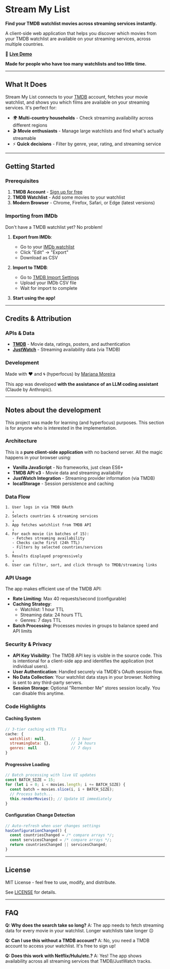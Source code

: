 # Stream My List

**Find your TMDB watchlist movies across streaming services instantly.**

A client-side web application that helps you discover which movies from your TMDB watchlist are available on your streaming services, across multiple countries.

🔗 **[Live Demo](https://stream-my-list.netlify.app/)**

**Made for people who have too many watchlists and too little time.**

---

## What It Does

Stream My List connects to your [TMDB](https://www.themoviedb.org/) account, fetches your movie watchlist, and shows you which films are available on your streaming services. It's perfect for:

- 🌍 **Multi-country households** - Check streaming availability across different regions
- 🎬 **Movie enthusiasts** - Manage large watchlists and find what's actually streamable
- ⚡ **Quick decisions** - Filter by genre, year, rating, and streaming service

---

## Getting Started

### Prerequisites

1. **TMDB Account** - [Sign up for free](https://www.themoviedb.org/signup)
2. **TMDB Watchlist** - Add some movies to your watchlist
3. **Modern Browser** - Chrome, Firefox, Safari, or Edge (latest versions)


### Importing from IMDb

Don't have a TMDB watchlist yet? No problem!

1. **Export from IMDb**:
   - Go to your [IMDb watchlist](https://www.imdb.com/list/watchlist)
   - Click "Edit" → "Export"
   - Download as CSV

2. **Import to TMDB**:
   - Go to [TMDB Import Settings](https://www.themoviedb.org/settings/import-list)
   - Upload your IMDb CSV file
   - Wait for import to complete

3. **Start using the app!**


---

## Credits & Attribution

### APIs & Data

- **[TMDB](https://www.themoviedb.org/)** - Movie data, ratings, posters, and authentication
- **[JustWatch](https://www.justwatch.com/)** - Streaming availability data (via TMDB)

### Development

Made with ❤️ and 🌀 (hyperfocus) by [Mariana Moreira](https://github.com/mtrocadomoreira)

This app was developed **with the assistance of an LLM coding assistant** (Claude by Anthropic).

---

## Notes about the development

This project was made for learning (and hyperfocus) purposes. This section is for anyone who is interested in the implementation.

### Architecture

This is a **pure client-side application** with no backend server. All the magic happens in your browser using:

- **Vanilla JavaScript** - No frameworks, just clean ES6+
- **TMDB API v3** - Movie data and streaming availability
- **JustWatch Integration** - Streaming provider information (via TMDB)
- **localStorage** - Session persistence and caching

### Data Flow

```
1. User logs in via TMDB OAuth
   ↓
2. Selects countries & streaming services
   ↓
3. App fetches watchlist from TMDB API
   ↓
4. For each movie (in batches of 15):
   - Fetches streaming availability
   - Checks cache first (24h TTL)
   - Filters by selected countries/services
   ↓
5. Results displayed progressively
   ↓
6. User can filter, sort, and click through to TMDB/streaming links
```

### API Usage

The app makes efficient use of the TMDB API:

- **Rate Limiting**: Max 40 requests/second (configurable)
- **Caching Strategy**:
  - Watchlist: 1 hour TTL
  - Streaming data: 24 hours TTL
  - Genres: 7 days TTL
- **Batch Processing**: Processes movies in groups to balance speed and API limits

### Security & Privacy

- **API Key Visibility**: The TMDB API key is visible in the source code. This is intentional for a client-side app and identifies the application (not individual users).
- **User Authentication**: Handled securely via TMDB's OAuth session flow.
- **No Data Collection**: Your watchlist data stays in your browser. Nothing is sent to any third-party servers.
- **Session Storage**: Optional "Remember Me" stores session locally. You can disable this anytime.

### Code Highlights

#### Caching System
```javascript
// 3-tier caching with TTLs
cache: {
  watchlist: null,           // 1 hour
  streamingData: {},         // 24 hours
  genres: null               // 7 days
}
```

#### Progressive Loading
```javascript
// Batch processing with live UI updates
const BATCH_SIZE = 15;
for (let i = 0; i < movies.length; i += BATCH_SIZE) {
  const batch = movies.slice(i, i + BATCH_SIZE);
  // Process batch...
  this.renderMovies(); // Update UI immediately
}
```

#### Configuration Change Detection
```javascript
// Auto-refresh when user changes settings
hasConfigurationChanged() {
  const countriesChanged = /* compare arrays */;
  const servicesChanged = /* compare arrays */;
  return countriesChanged || servicesChanged;
}
```

---

## License

MIT License - feel free to use, modify, and distribute.

See [LICENSE](LICENSE) for details.


---

## FAQ

**Q: Why does the search take so long?**
A: The app needs to fetch streaming data for every movie in your watchlist. Longer watchlists take longer ☹️

**Q: Can I use this without a TMDB account?**
A: No, you need a TMDB account to access your watchlist. It's free to sign up!

**Q: Does this work with Netflix/Hulu/etc.?**
A: Yes! The app shows availability across all streaming services that TMDB/JustWatch tracks.



